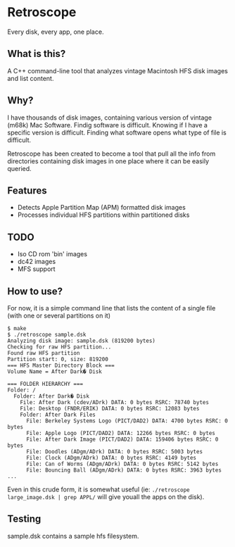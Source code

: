 # Retroscope

Every disk, every app, one place.

## What is this?

A C++ command-line tool that analyzes vintage Macintosh HFS disk images and list content.

## Why?

I have thousands of disk images, containing various version of vintage (m68k) Mac Software. Findig software is difficult. Knowing if I have a specific version is difficult. Finding what software opens what type of file is difficult.

Retroscope has been created to become a tool that pull all the info from directories containing disk images in one place where it can be easily queried.

## Features

- Detects Apple Partition Map (APM) formatted disk images
- Processes individual HFS partitions within partitioned disks

## TODO

* Iso CD rom 'bin' images
* dc42 images
* MFS support

## How to use?

For now, it is a simple command line that lists the content of a single file (with one or several partitions on it)

```
$ make
$ ./retroscope sample.dsk
Analyzing disk image: sample.dsk (819200 bytes)
Checking for raw HFS partition...
Found raw HFS partition
Partition start: 0, size: 819200
=== HFS Master Directory Block ===
Volume Name = After Dark� Disk

=== FOLDER HIERARCHY ===
Folder: /
  Folder: After Dark� Disk
    File: After Dark (cdev/ADrk) DATA: 0 bytes RSRC: 78740 bytes
    File: Desktop (FNDR/ERIK) DATA: 0 bytes RSRC: 12083 bytes
    Folder: After Dark Files
      File: Berkeley Systems Logo (PICT/DAD2) DATA: 4700 bytes RSRC: 0 bytes
      File: Apple Logo (PICT/DAD2) DATA: 12266 bytes RSRC: 0 bytes
      File: After Dark Image (PICT/DAD2) DATA: 159406 bytes RSRC: 0 bytes
      File: Doodles (ADgm/ADrk) DATA: 0 bytes RSRC: 5003 bytes
      File: Clock (ADgm/ADrk) DATA: 0 bytes RSRC: 4149 bytes
      File: Can of Worms (ADgm/ADrk) DATA: 0 bytes RSRC: 5142 bytes
      File: Bouncing Ball (ADgm/ADrk) DATA: 0 bytes RSRC: 3963 bytes
...
```

Even in this crude form, it is somewhat useful (ie: ```./retroscope large_image.dsk | grep APPL/``` will give youall the apps on the disk).

## Testing

sample.dsk contains a sample hfs filesystem.

